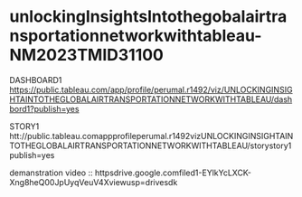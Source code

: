 # unlockinglnsightslntothegobalairtransportationnetworkwithtableau-NM2023TMID31100

DASHBOARD1
https://public.tableau.com/app/profile/perumal.r1492/viz/UNLOCKINGINSIGHTAINTOTHEGLOBALAIRTRANSPORTATIONNETWORKWITHTABLEAU/dashbord1?publish=yes

STORY1
htt://public.tableau.comappprofileperumal.r1492vizUNLOCKINGINSIGHTAINTOTHEGLOBALAIRTRANSPORTATIONNETWORKWITHTABLEAU/storystory1publish=yes


demanstration video ::   httpsdrive.google.comfiled1-EYlkYcLXCK-Xng8heQ00JpUyqVeuV4Xviewusp=drivesdk

